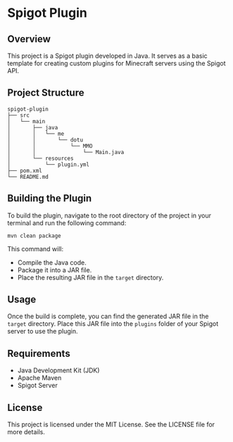 # Spigot Plugin

## Overview
This project is a Spigot plugin developed in Java. It serves as a basic template for creating custom plugins for Minecraft servers using the Spigot API.

## Project Structure
```
spigot-plugin
├── src
│   └── main
│       ├── java
│       │   └── me
│       │       └── dotu
│       │           └── MMO
│       │               └── Main.java
│       └── resources
│           └── plugin.yml
├── pom.xml
└── README.md
```

## Building the Plugin
To build the plugin, navigate to the root directory of the project in your terminal and run the following command:

```
mvn clean package
```

This command will:
- Compile the Java code.
- Package it into a JAR file.
- Place the resulting JAR file in the `target` directory.

## Usage
Once the build is complete, you can find the generated JAR file in the `target` directory. Place this JAR file into the `plugins` folder of your Spigot server to use the plugin.

## Requirements
- Java Development Kit (JDK)
- Apache Maven
- Spigot Server

## License
This project is licensed under the MIT License. See the LICENSE file for more details.